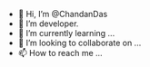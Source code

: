 - 👋 Hi, I’m @ChandanDas
- 👀 I’m developer.
- 🌱 I’m currently learning ...
- 💞️ I’m looking to collaborate on ...
- 📫 How to reach me ...

<!---
ChandannDas/ChandannDas is a ✨ special ✨ repository because its `README.md` (this file) appears on your GitHub profile.
You can click the Preview link to take a look at your changes.
--->
